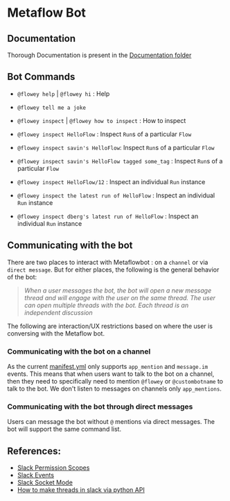 # Metaflow Bot

## Documentation
Thorough Documentation is present in the [Documentation folder](./Docs)
## Bot Commands

- `@flowey help` | `@flowey hi` : Help

- `@flowey tell me a joke`

- `@flowey inspect` | `@flowey how to inspect` : How to inspect

- `@flowey inspect HelloFlow` : Inspect `Run`s of a particular `Flow`

- `@flowey inspect savin's HelloFlow`: Inspect `Run`s of a particular `Flow`

- `@flowey inspect savin's HelloFlow tagged some_tag` : Inspect `Run`s of a particular `Flow`

- `@flowey inspect HelloFlow/12` : Inspect an individual `Run` instance

- `@flowey inspect the latest run of HelloFlow` : Inspect an individual `Run` instance

- `@flowey inspect dberg's latest run of HelloFlow` : Inspect an individual `Run` instance


## Communicating with the bot

There are two places to interact with Metaflowbot : on a `channel` or via `direct message`. But for either places, the following is the general behavior of the bot:

> *When a user messages the bot, the bot will open a new message thread and will engage with the user on the same thread. The user can open multiple threads with the bot. Each thread is an independent discussion*

The following are interaction/UX restrictions based on where the user is conversing with the Metaflow bot.
### Communicating with the bot on a channel

As the current [manifest.yml](./manifest.yml) only supports `app_mention` and `message.im` events. This means that when users want to talk to the bot on a channel, then they need to specifically need to mention `@flowey` or `@custombotname` to talk to the bot. We don't listen to messages on channels only `app_mentions`.

### Communicating with the bot through direct messages

Users can message the bot without `@` mentions via direct messages. The bot will support the same command list.

## References:

- [Slack Permission Scopes](https://api.slack.com/scopes)
- [Slack Events](https://api.slack.com/events)
- [Slack Socket Mode](https://slack.dev/python-slack-sdk/socket-mode/index.html#socketmodeclient)
- [How to make threads in slack via python API](https://slack.dev/python-slack-sdk/web/index.html)
